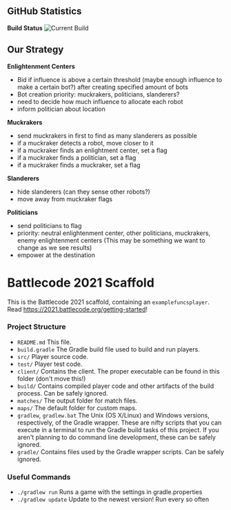 ## GitHub Statistics

**Build Status** ![Current Build](https://github.com/BattlecodeTeam4/battlecode21-team4/actions/workflows/gradle.yml/badge.svg)

## Our Strategy

**Enlightenment Centers**

- Bid if influence is above a certain threshold (maybe enough influence to make a certain bot?) after creating specified amount of bots
- Bot creation priority: muckrakers, politicians, slanderers?
- need to decide how much influence to allocate each robot
- inform politician about location

**Muckrakers**

- send muckrakers in first to find as many slanderers as possible
- if a muckraker detects a robot, move closer to it
- if a muckraker finds an enlightment center, set a flag
- if a muckraker finds a politician, set a flag
- if a muckraker finds a muckraker, set a flag

**Slanderers**

- hide slanderers (can they sense other robots?)
- move away from muckraker flags

**Politicians**

- send politicians to flag
- priority: neutral enlightenment center, other politicians, muckrakers, enemy enlightenment centers
	(This may be something we want to change as we see results)
- empower at the destination

# Battlecode 2021 Scaffold

This is the Battlecode 2021 scaffold, containing an `examplefuncsplayer`. Read https://2021.battlecode.org/getting-started!

### Project Structure

- `README.md`
    This file.
- `build.gradle`
    The Gradle build file used to build and run players.
- `src/`
    Player source code.
- `test/`
    Player test code.
- `client/`
    Contains the client. The proper executable can be found in this folder (don't move this!)
- `build/`
    Contains compiled player code and other artifacts of the build process. Can be safely ignored.
- `matches/`
    The output folder for match files.
- `maps/`
    The default folder for custom maps.
- `gradlew`, `gradlew.bat`
    The Unix (OS X/Linux) and Windows versions, respectively, of the Gradle wrapper. These are nifty scripts that you can execute in a terminal to run the Gradle build tasks of this project. If you aren't planning to do command line development, these can be safely ignored.
- `gradle/`
    Contains files used by the Gradle wrapper scripts. Can be safely ignored.


### Useful Commands

- `./gradlew run`
    Runs a game with the settings in gradle.properties
- `./gradlew update`
    Update to the newest version! Run every so often
